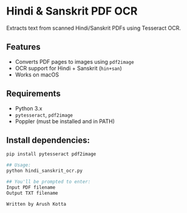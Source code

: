 # Hindi & Sanskrit PDF OCR

Extracts text from scanned Hindi/Sanskrit PDFs using Tesseract OCR.

## Features

- Converts PDF pages to images using `pdf2image`
- OCR support for Hindi + Sanskrit (`hin+san`)
- Works on macOS

## Requirements

- Python 3.x
- `pytesseract`, `pdf2image`
- Poppler (must be installed and in PATH)

## Install dependencies:
```bash
pip install pytesseract pdf2image

## Usage:
python hindi_sanskrit_ocr.py

## You'll be prompted to enter:
Input PDF filename
Output TXT filename

Written by Arush Kotta
